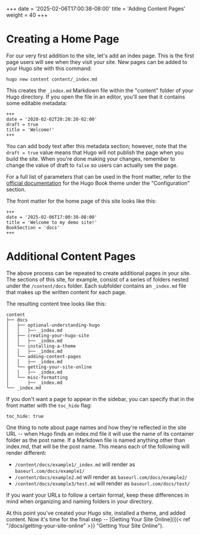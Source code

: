 +++
date = '2025-02-06T17:00:38-08:00'
title = 'Adding Content Pages'
weight = 40
+++

# Creating a Home Page

For our very first addition to the site, let's add an index page. This is the first page users will see when they visit your site. New pages can be added to your Hugo site with this command:

```pseudo
hugo new content content/_index.md
```

This creates the `_index.md` Markdown file within the "content" folder of your Hugo directory. If you open the file in an editor, you'll see that it contains some editable metadata: 

```pseudo
+++
date = '2020-02-02T20:20:20-02:00'
draft = true
title = 'Welcome!'
+++
```

You can add body text after this metadata section; however, note that the `draft = true` value means that Hugo will not publish the page when you build the site. When you're done making your changes, remember to change the value of draft to `false` so users can actually see the page.

For a full list of parameters that can be used in the front matter, refer to the [official documentation](https://github.com/alex-shpak/hugo-book/tree/master?tab=readme-ov-file#configuration) for the Hugo Book theme under the "Configuration" section.

The front matter for the home page of this site looks like this:

```pseudo
+++
date = '2025-02-06T17:00:38-08:00'
title = 'Welcome to my demo site!'
BookSection = 'docs'
+++
```

# Additional Content Pages

The above process can be repeated to create additional pages in your site. The sections of this site, for example, consist of a series of folders nested under the `/content/docs` folder. Each subfolder contains an `_index.md` file that makes up the written content for each page.

The resulting content tree looks like this:

```pseudo
content
├── docs
│   ├── optional-understanding-hugo
│   │   ├── _index.md
│   ├── creating-your-hugo-site
│   │   ├── _index.md
│   └── installing-a-theme
│   │   ├── _index.md
│   └── adding-content-pages
│   │   ├── _index.md
│   └── getting-your-site-online
│   │   ├── _index.md
│   └── misc-formatting
│       ├── _index.md
└── _index.md
```

If you don't want a page to appear in the sidebar, you can specify that in the front matter with the `toc_hide` flag:

```pseudo
toc_hide: true
```

One thing to note about page names and how they're reflected in the site URL -- when Hugo finds an index.md file it will use the name of its container folder as the post name. If a Markdown file is named anything other than index.md, that will be the post name. This means each of the following will render different:

- `/content/docs/example1/_index.md` will render as `baseurl.com/docs/example1/`
- `/content/docs/example2.md` will render as `baseurl.com/docs/example2/`
- `/content/docs/example3/test.md` will render as `baseurl.com/docs/test/`

If you want your URLs to follow a certain format, keep these differences in mind when organizing and naming folders in your directory.

At this point you've created your Hugo site, installed a theme, and added content. Now it's time for the final step -- [Getting Your Site Online]({{< ref "/docs/getting-your-site-online" >}} "Getting Your Site Online").
